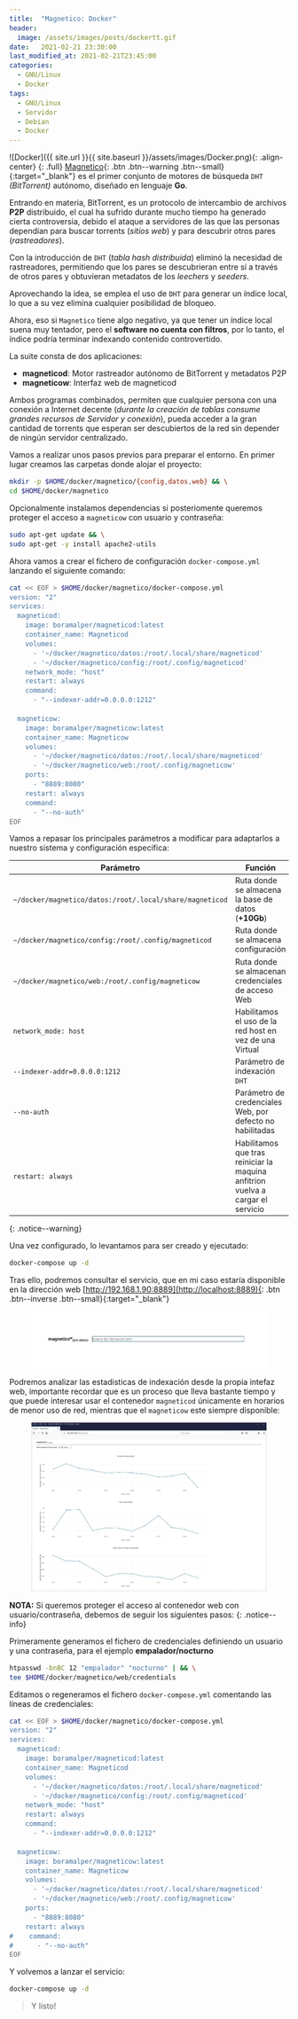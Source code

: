 ```yaml
---
title:  "Magnetico: Docker"
header:
  image: /assets/images/posts/dockertt.gif
date:   2021-02-21 23:30:00
last_modified_at: 2021-02-21T23:45:00
categories:
  - GNU/Linux
  - Docker
tags:
  - GNU/Linux
  - Servidor
  - Debian
  - Docker
---
```


![Docker]({{ site.url }}{{ site.baseurl }}/assets/images/Docker.png){: .align-center}
{: .full}
[Magnetico](https://github.com/boramalper/magnetico){: .btn .btn--warning .btn--small}{:target="_blank"} es el primer conjunto de motores de búsqueda `DHT` *(BitTorrent)* autónomo, diseñado en lenguaje **Go**.

Entrando en materia, BitTorrent, es un protocolo de intercambio de archivos **P2P** distribuido, el cual ha sufrido durante mucho tiempo ha generado cierta controversia, debido el ataque a servidores de las que las personas dependían para buscar torrents (*sitios web*) y para descubrir otros pares (*rastreadores*). 

Con la introducción de `DHT` (*tabla hash distribuida*) eliminó la necesidad de rastreadores, permitiendo que los pares se descubrieran entre sí a través de otros pares y obtuvieran metadatos de los *leechers* y *seeders*.

Aprovechando la idea, se emplea el uso de `DHT` para generar un índice local, lo que a su vez elimina cualquier posibilidad de bloqueo.

Ahora, eso si `Magnetico` tiene algo negativo, ya que tener un índice local suena muy tentador, pero el **software no cuenta con filtros**, por lo tanto, el índice podría terminar indexando contenido controvertido.

La suite consta de dos aplicaciones:

- **magneticod**: Motor rastreador autónomo de BitTorrent y metadatos P2P
- **magneticow**: Interfaz web de magneticod

Ambos programas combinados, permiten que cualquier persona con una conexión a Internet decente (*durante la creación de tablas consume grandes recursos de Servidor y conexión*), pueda acceder a la gran cantidad de torrents que esperan ser descubiertos de la red sin depender de ningún servidor centralizado.

Vamos a realizar unos pasos previos para preparar el entorno. En primer lugar creamos las carpetas donde alojar el proyecto:

```bash
mkdir -p $HOME/docker/magnetico/{config,datos,web} && \
cd $HOME/docker/magnetico
```

Opcionalmente instalamos dependencias si posteriomente queremos proteger el acceso a `magneticow` con usuario y contraseña:

```bash
sudo apt-get update && \
sudo apt-get -y install apache2-utils
```

Ahora vamos a crear el fichero de configuración `docker-compose.yml` lanzando el siguiente comando:

```bash
cat << EOF > $HOME/docker/magnetico/docker-compose.yml
version: "2"
services:
  magneticod:
    image: boramalper/magneticod:latest
    container_name: Magneticod
    volumes:
      - '~/docker/magnetico/datos:/root/.local/share/magneticod'
      - '~/docker/magnetico/config:/root/.config/magneticod'
    network_mode: "host"
    restart: always
    command:
      - "--indexer-addr=0.0.0.0:1212"

  magneticow:
    image: boramalper/magneticow:latest
    container_name: Magneticow
    volumes:
      - '~/docker/magnetico/datos:/root/.local/share/magneticod'
      - '~/docker/magnetico/web:/root/.config/magneticow'
    ports:
      - "8889:8080"
    restart: always
    command:
      - "--no-auth"
EOF
```

Vamos a repasar los principales parámetros a modificar para adaptarlos a nuestro sistema y configuración especifica:

| Parámetro | Función |
| ------ | ------ |
| `~/docker/magnetico/datos:/root/.local/share/magneticod` | Ruta donde se almacena la base de datos (**+10Gb**) |
| `~/docker/magnetico/config:/root/.config/magneticod` | Ruta donde se almacena configuración |
| `~/docker/magnetico/web:/root/.config/magneticow` | Ruta donde se almacenan credenciales de acceso Web |
| `network_mode: host` | Habilitamos el uso de la red host en vez de una Virtual |
| `--indexer-addr=0.0.0.0:1212` | Parámetro de indexación `DHT` |
| `--no-auth` | Parámetro de credenciales Web, por defecto no habilitadas |
| `restart: always` | Habilitamos que tras reiniciar la maquina anfitrion vuelva a cargar el servicio |
{: .notice--warning}

Una vez configurado, lo levantamos para ser creado y ejecutado:

```bash
docker-compose up -d
```

Tras ello, podremos consultar el servicio, que en mi caso estaría disponible en la dirección web [http://192.168.1.90:8889](http://localhost:8889){: .btn .btn--inverse .btn--small}{:target="_blank"}

<figure>
    <a href="/assets/images/posts/magnetico1.jpg"><img src="/assets/images/posts/magnetico1.jpg"></a>
</figure>

Podremos analizar las estadisticas de indexación desde la propia intefaz web, importante recordar que es un proceso que lleva bastante tiempo y que puede interesar usar el contenedor `magneticod` únicamente en horarios de menor uso de red, mientras que el `magneticow` este siempre disponible:

<figure>
    <a href="/assets/images/posts/magnetico2.jpg"><img src="/assets/images/posts/magnetico2.jpg"></a>
</figure>

**NOTA:** Si queremos proteger el acceso al contenedor web con usuario/contraseña, debemos de seguir los siguientes pasos:
{: .notice--info}

Primeramente generamos el fichero de credenciales definiendo un usuario y una contraseña, para el ejemplo **empalador/nocturno**

```bash
htpasswd -bnBC 12 "empalador" "nocturno" | && \
tee $HOME/docker/magnetico/web/credentials
```

Editamos o regeneramos el fichero `docker-compose.yml` comentando las líneas de credenciales:

```bash
cat << EOF > $HOME/docker/magnetico/docker-compose.yml
version: "2"
services:
  magneticod:
    image: boramalper/magneticod:latest
    container_name: Magneticod
    volumes:
      - '~/docker/magnetico/datos:/root/.local/share/magneticod'
      - '~/docker/magnetico/config:/root/.config/magneticod'
    network_mode: "host"
    restart: always
    command:
      - "--indexer-addr=0.0.0.0:1212"

  magneticow:
    image: boramalper/magneticow:latest
    container_name: Magneticow
    volumes:
      - '~/docker/magnetico/datos:/root/.local/share/magneticod'
      - '~/docker/magnetico/web:/root/.config/magneticow'
    ports:
      - "8889:8080"
    restart: always
#    command:
#      - "--no-auth"
EOF
```

Y volvemos a lanzar el servicio:

```bash
docker-compose up -d
```

> Y listo!
